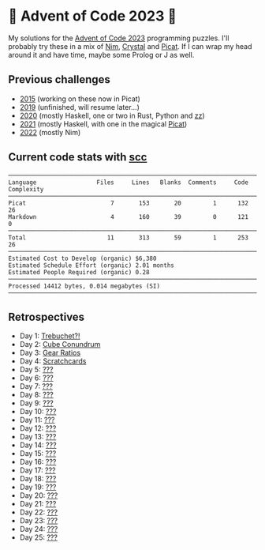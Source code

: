 # 🎄 Advent of Code 2023 🎄

My solutions for the [Advent of Code 2023](https://adventofcode.com/2023/) programming puzzles. I'll probably try these in a mix of [Nim](https://nim-lang.org), [Crystal](https://crystal-lang.org) and [Picat](http://www.picat-lang.org). If I can wrap my head around it and have time, maybe some Prolog or J as well.

## Previous challenges

* [2015](https://github.com/DestyNova/advent_of_code_2015) (working on these now in Picat)
* [2019](https://github.com/destynova/advent_of_code_2019) (unfinished, will resume later...)
* [2020](https://github.com/destynova/advent_of_code_2020) (mostly Haskell, one or two in Rust, Python and [zz](https://github.com/zetzit/zz))
* [2021](https://github.com/destynova/advent_of_code_2021) (mostly Haskell, with one in the magical [Picat](http://www.picat-lang.org))
* [2022](https://github.com/destynova/advent_of_code_2022) (mostly Nim)

## Current code stats with [scc](https://github.com/boyter/scc)

```
───────────────────────────────────────────────────────────────────────────────
Language                 Files     Lines   Blanks  Comments     Code Complexity
───────────────────────────────────────────────────────────────────────────────
Picat                        7       153       20         1      132         26
Markdown                     4       160       39         0      121          0
───────────────────────────────────────────────────────────────────────────────
Total                       11       313       59         1      253         26
───────────────────────────────────────────────────────────────────────────────
Estimated Cost to Develop (organic) $6,380
Estimated Schedule Effort (organic) 2.01 months
Estimated People Required (organic) 0.28
───────────────────────────────────────────────────────────────────────────────
Processed 14412 bytes, 0.014 megabytes (SI)
───────────────────────────────────────────────────────────────────────────────
```

## Retrospectives

* Day 1: [Trebuchet?!](https://github.com/DestyNova/advent_of_code_2023/blob/main/1)
* Day 2: [Cube Conundrum](https://github.com/DestyNova/advent_of_code_2023/blob/main/2)
* Day 3: [Gear Ratios](https://github.com/DestyNova/advent_of_code_2023/blob/main/3)
* Day 4: [Scratchcards](https://github.com/DestyNova/advent_of_code_2023/blob/main/4)
* Day 5: [???](https://github.com/DestyNova/advent_of_code_2023/blob/main/5)
* Day 6: [???](https://github.com/DestyNova/advent_of_code_2023/blob/main/6)
* Day 7: [???](https://github.com/DestyNova/advent_of_code_2023/blob/main/7)
* Day 8: [???](https://github.com/DestyNova/advent_of_code_2023/blob/main/8)
* Day 9: [???](https://github.com/DestyNova/advent_of_code_2023/blob/main/9)
* Day 10: [???](https://github.com/DestyNova/advent_of_code_2023/blob/main/10)
* Day 11: [???](https://github.com/DestyNova/advent_of_code_2023/blob/main/11)
* Day 12: [???](https://github.com/DestyNova/advent_of_code_2023/blob/main/12)
* Day 13: [???](https://github.com/DestyNova/advent_of_code_2023/blob/main/13)
* Day 14: [???](https://github.com/DestyNova/advent_of_code_2023/blob/main/14)
* Day 15: [???](https://github.com/DestyNova/advent_of_code_2023/blob/main/15)
* Day 16: [???](https://github.com/DestyNova/advent_of_code_2023/blob/main/16)
* Day 17: [???](https://github.com/DestyNova/advent_of_code_2023/blob/main/17)
* Day 18: [???](https://github.com/DestyNova/advent_of_code_2023/blob/main/18)
* Day 19: [???](https://github.com/DestyNova/advent_of_code_2023/blob/main/19)
* Day 20: [???](https://github.com/DestyNova/advent_of_code_2023/blob/main/20)
* Day 21: [???](https://github.com/DestyNova/advent_of_code_2023/blob/main/21)
* Day 22: [???](https://github.com/DestyNova/advent_of_code_2023/blob/main/22)
* Day 23: [???](https://github.com/DestyNova/advent_of_code_2023/blob/main/23)
* Day 24: [???](https://github.com/DestyNova/advent_of_code_2023/blob/main/24)
* Day 25: [???](https://github.com/DestyNova/advent_of_code_2023/blob/main/25)
